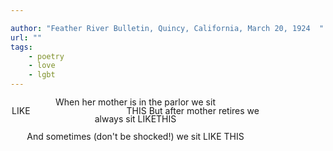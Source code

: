 ```yaml
---

author: "Feather River Bulletin, Quincy, California, March 20, 1924  "
url: ""
tags: 
    - poetry
    - love
    - lgbt
---
```

<div style="text-align: center; width:400px; line-height:97%">

When her mother is in the parlor
we sit
LIKE&emsp;&emsp;&emsp;&emsp;&emsp;&emsp;&emsp;&emsp;&emsp;&emsp;&emsp;THIS
But after mother retires
we always sit
LIKETHIS

And sometimes (don't be shocked!)
we sit
LIKE
THIS
</div>